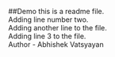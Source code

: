 ##Demo
this is a readme file.
<br>
Adding line number two.
<br>
Adding another line to the file.
<br>
Adding line 3 to the file.
<br>
Author - Abhishek Vatsyayan
